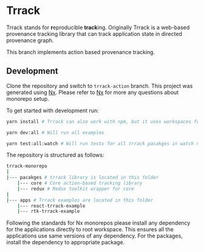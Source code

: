 # Trrack

Trrack stands for **r**eproducible **track**ing. Originally Trrack is a web-based provenance tracking library that can track application state in directed provenance graph.

This branch implements action based provenance tracking.

## Development

Clone the repository and switch to `trrack-action` branch.
This project was generated using [Nx](https://nx.dev). Please refer to [Nx](https://nx.dev) for more any questions about monorepo setup.

To get started with development run:

```bash
yarn install # Trrack can also work with npm, but it uses workspaces feature which we have only tested with yarn.

yarn dev:all # Will run all examples

yarn test:all:watch # Will run tests for all trrack pacakges in watch mode
```

The repository is structured as follows:

```bash
trrack-monorepo
|
|--- pacakges # trrack library is located in this folder
    |--- core # Core action-based tracking library
    |--- redux # Redux toolkit wrapper for core
|
|--- apps # Trrack examples are located in this folder
    |--- react-trrack-example
    |--- rtk-trrack-example
```

Following the standards for Nx monorepos please install any dependency for the applications directly to root workspace. This ensures all the applications use same versions of any dependency. For the packages, install the dependency to appropriate package.
